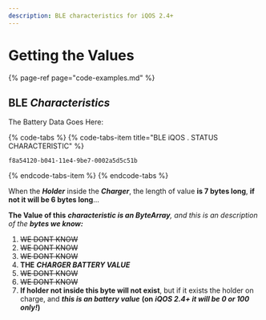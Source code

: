 ```yaml
---
description: BLE characteristics for iQOS 2.4+
---
```


# Getting the Values

{% page-ref page="code-examples.md" %}

## **BLE** _Characteristics_

The Battery Data Goes Here: 

{% code-tabs %}
{% code-tabs-item title="BLE iQOS . STATUS CHARACTERISTIC" %}
```text
f8a54120-b041-11e4-9be7-0002a5d5c51b
```
{% endcode-tabs-item %}
{% endcode-tabs %}

When the _**Holder**_ inside the _**Charger**_, the length of value **is 7 bytes long**, **if not it will be 6 bytes long**...

**The Value of this** _**characteristic is an ByteArray**, and this is an description of the **bytes we know:**_

1. ~~WE DONT KNOW~~
2. ~~WE DONT KNOW~~
3. ~~WE DONT KNOW~~
4. **THE** _**CHARGER BATTERY VALUE**_
5. ~~WE DONT KNOW~~
6. ~~WE DONT KNOW~~
7. **If holder not inside this byte will not exist**, but if it exists the holder on charge, and _**this is an battery value**_ **\(on** _**iQOS 2.4+ it will be 0 or 100 only!**_**\)**



